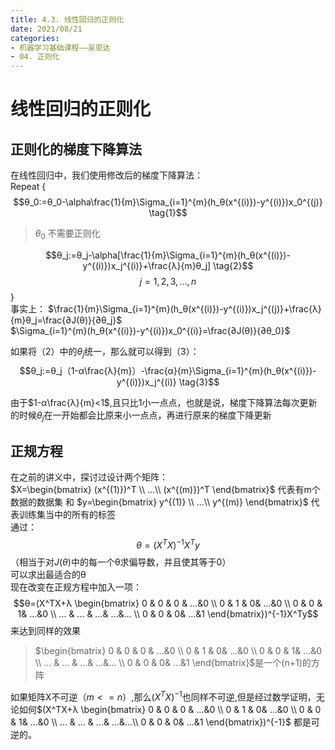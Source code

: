 ```yaml
---
title: 4.3. 线性回归的正则化
date: 2021/08/21
categories: 
- 机器学习基础课程——吴恩达
- 04. 正则化
---
```

# 线性回归的正则化
## 正则化的梯度下降算法
在线性回归中，我们使用修改后的梯度下降算法：  
Repeat {   
$$θ_0:=θ_0-\alpha\frac{1}{m}\Sigma_{i=1}^{m}(h_θ(x^{(i)})-y^{(i)})x_0^{(j)} \tag{1}$$
> $θ_0$  不需要正则化  

$$θ_j:=θ_j-\alpha[\frac{1}{m}\Sigma_{i=1}^{m}(h_θ(x^{(i)})-y^{(i)})x_j^{(i)}+\frac{λ}{m}θ_j] \tag{2}$$
$$j=1,2,3,...,n$$
}  
事实上： $\frac{1}{m}\Sigma_{i=1}^{m}(h_θ(x^{(i)})-y^{(i)})x_j^{(j)}+\frac{λ}{m}θ_j=\frac{∂J(θ)}{∂θ_j}$  
$\Sigma_{i=1}^{m}(h_θ(x^{(i)})-y^{(i)})x_0^{(i)}=\frac{∂J(θ)}{∂θ_0}$  

如果将（2）中的$\theta_j$统一，那么就可以得到（3）：  
$$θ_j:=θ_j（1-α\frac{λ}{m}）-\frac{α}{m}\Sigma_{i=1}^{m}(h_θ(x^{(i)})-y^{(i)})x_j^{(i)} \tag{3}$$

由于$1-α\frac{λ}{m}<1$,且只比1小一点点，也就是说，梯度下降算法每次更新的时候$θ_j$在一开始都会比原来小一点点，再进行原来的梯度下降更新  
  
## 正规方程
在之前的讲义中，探讨过设计两个矩阵：  
$X=\begin{bmatrix} (x^{(1)})^T \\ ...\\ (x^{(m)})^T \end{bmatrix}$ 代表有m个数据的数据集 和 $y=\begin{bmatrix} y^{(1)} \\ ...\\ y^{(m)} \end{bmatrix}$ 代表训练集当中的所有的标签  
通过：
$$θ=(X^TX)^{-1}X^Ty$$
（相当于对$J(θ)$中的每一个θ求偏导数，并且使其等于0）  
可以求出最适合的θ  
现在改变在正规方程中加入一项：
$$θ=(X^TX+λ
\begin{bmatrix}
0 & 0 & 0 & ...&0 \\   0 & 1 & 0& ...&0 \\ 0 & 0 & 1& ...&0 \\ ... & ... & ...& ...&... \\ 0 & 0 & 0& ...&1
\end{bmatrix})^{-1}X^Ty$$
来达到同样的效果  
>$\begin{bmatrix}
0 & 0 & 0 & ...&0 \\   0 & 1 & 0& ...&0 \\ 0 & 0 & 1& ...&0 \\ ... & ... & ...& ...&... \\ 0 & 0 & 0& ...&1
\end{bmatrix}$是一个(n+1)的方阵  

如果矩阵X不可逆$（m<=n）$,那么$(X^TX)^{-1}$也同样不可逆,但是经过数学证明，无论如何$(X^TX+λ
\begin{bmatrix}
0 & 0 & 0 & ...&0 \\   0 & 1 & 0& ...&0 \\ 0 & 0 & 1& ...&0 \\ ... & ... & ...& ...&...\\ 0 & 0 & 0& ...&1
\end{bmatrix})^{-1}$ 都是可逆的。